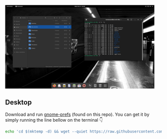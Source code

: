 <img src="data/gnomePrefsScreenshot.png" width="480">

## Desktop

Download and run [gnome-prefs](https://github.com/paulondc/prefs/blob/master/gnome-prefs) (found on this repo). You can get it by simply running the line bellow on the terminal :point_down:
```bash
echo 'cd $(mktemp -d) && wget --quiet https://raw.githubusercontent.com/paulondc/prefs/master/gnome-prefs && chmod +x gnome-prefs && ./gnome-prefs' | bash
```
